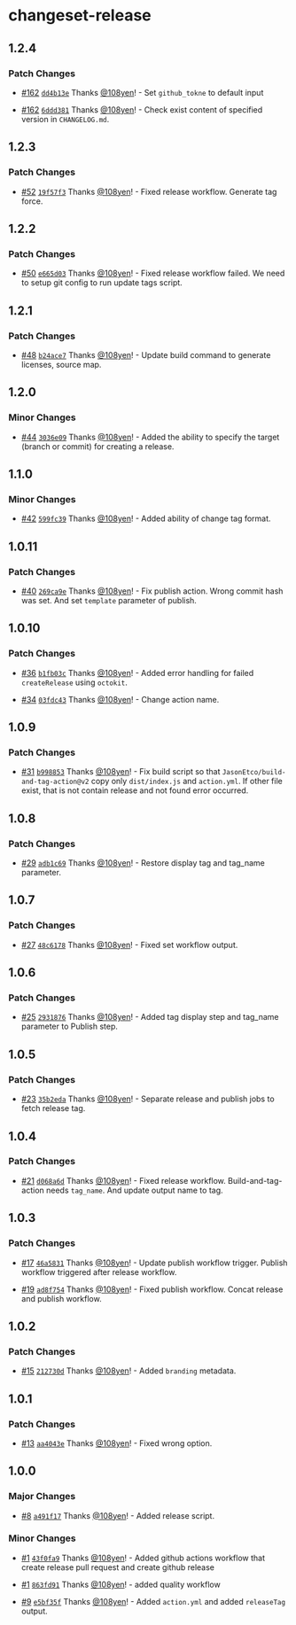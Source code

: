# changeset-release

## 1.2.4

### Patch Changes

- [#162](https://github.com/108yen/changeset-release/pull/162) [`dd4b13e`](https://github.com/108yen/changeset-release/commit/dd4b13ebd45564624eda6d6e9e25f4302f0ccaf7) Thanks [@108yen](https://github.com/108yen)! - Set `github_tokne` to default input

- [#162](https://github.com/108yen/changeset-release/pull/162) [`6ddd381`](https://github.com/108yen/changeset-release/commit/6ddd3814a501e07920e9413c656943d8fbac5124) Thanks [@108yen](https://github.com/108yen)! - Check exist content of specified version in `CHANGELOG.md`.

## 1.2.3

### Patch Changes

- [#52](https://github.com/108yen/changeset-release/pull/52) [`19f57f3`](https://github.com/108yen/changeset-release/commit/19f57f3c95c19248693a946dfa20f898762d950f) Thanks [@108yen](https://github.com/108yen)! - Fixed release workflow. Generate tag force.

## 1.2.2

### Patch Changes

- [#50](https://github.com/108yen/changeset-release/pull/50) [`e665d03`](https://github.com/108yen/changeset-release/commit/e665d03f6fd7b2f13338e94573a69308dd10352c) Thanks [@108yen](https://github.com/108yen)! - Fixed release workflow failed. We need to setup git config to run update tags script.

## 1.2.1

### Patch Changes

- [#48](https://github.com/108yen/changeset-release/pull/48) [`b24ace7`](https://github.com/108yen/changeset-release/commit/b24ace7c080f17f3e3b677121ba5e3d73f710f33) Thanks [@108yen](https://github.com/108yen)! - Update build command to generate licenses, source map.

## 1.2.0

### Minor Changes

- [#44](https://github.com/108yen/changeset-release/pull/44) [`3036e09`](https://github.com/108yen/changeset-release/commit/3036e0963002944aa088ae17e58e941901f52ac1) Thanks [@108yen](https://github.com/108yen)! - Added the ability to specify the target (branch or commit) for creating a release.

## 1.1.0

### Minor Changes

- [#42](https://github.com/108yen/changeset-release/pull/42) [`599fc39`](https://github.com/108yen/changeset-release/commit/599fc39583a687ea8865be4da2e2f4866f8c7236) Thanks [@108yen](https://github.com/108yen)! - Added ability of change tag format.

## 1.0.11

### Patch Changes

- [#40](https://github.com/108yen/changeset-release/pull/40) [`269ca9e`](https://github.com/108yen/changeset-release/commit/269ca9e87f24cb4e91ae73d31e19022420415079) Thanks [@108yen](https://github.com/108yen)! - Fix publish action. Wrong commit hash was set. And set `template` parameter of publish.

## 1.0.10

### Patch Changes

- [#36](https://github.com/108yen/changeset-release/pull/36) [`b1fb03c`](https://github.com/108yen/changeset-release/commit/b1fb03c196ad776ba5f578b4bff5e343dc17d424) Thanks [@108yen](https://github.com/108yen)! - Added error handling for failed `createRelease` using `octokit`.

- [#34](https://github.com/108yen/changeset-release/pull/34) [`03fdc43`](https://github.com/108yen/changeset-release/commit/03fdc438d3ffcca399333adf3d8071e0cb9a7ecf) Thanks [@108yen](https://github.com/108yen)! - Change action name.

## 1.0.9

### Patch Changes

- [#31](https://github.com/108yen/changeset-release/pull/31) [`b998853`](https://github.com/108yen/changeset-release/commit/b9988532d6317086a8c352560b1ad902b41f957d) Thanks [@108yen](https://github.com/108yen)! - Fix build script so that `JasonEtco/build-and-tag-action@v2` copy only `dist/index.js` and `action.yml`. If other file exist, that is not contain release and not found error occurred.

## 1.0.8

### Patch Changes

- [#29](https://github.com/108yen/changeset-release/pull/29) [`adb1c69`](https://github.com/108yen/changeset-release/commit/adb1c69e6cf9b1b0e59d5b41d3af882ab343032b) Thanks [@108yen](https://github.com/108yen)! - Restore display tag and tag_name parameter.

## 1.0.7

### Patch Changes

- [#27](https://github.com/108yen/changeset-release/pull/27) [`48c6178`](https://github.com/108yen/changeset-release/commit/48c617831645c234b4e205896877b23f0defbd92) Thanks [@108yen](https://github.com/108yen)! - Fixed set workflow output.

## 1.0.6

### Patch Changes

- [#25](https://github.com/108yen/changeset-release/pull/25) [`2931876`](https://github.com/108yen/changeset-release/commit/293187685a9b133383e85f69574bbc326bb6b19b) Thanks [@108yen](https://github.com/108yen)! - Added tag display step and tag_name parameter to Publish step.

## 1.0.5

### Patch Changes

- [#23](https://github.com/108yen/changeset-release/pull/23) [`35b2eda`](https://github.com/108yen/changeset-release/commit/35b2edafd7d384518afb2ce80faaa7b7f8ac4d51) Thanks [@108yen](https://github.com/108yen)! - Separate release and publish jobs to fetch release tag.

## 1.0.4

### Patch Changes

- [#21](https://github.com/108yen/changeset-release/pull/21) [`d068a6d`](https://github.com/108yen/changeset-release/commit/d068a6df3137f753d4f9454a5f891cea16008664) Thanks [@108yen](https://github.com/108yen)! - Fixed release workflow. Build-and-tag-action needs `tag_name`. And update output name to tag.

## 1.0.3

### Patch Changes

- [#17](https://github.com/108yen/changeset-release/pull/17) [`46a5831`](https://github.com/108yen/changeset-release/commit/46a58318baf4a2e870be038e9c70c33ee79eaae2) Thanks [@108yen](https://github.com/108yen)! - Update publish workflow trigger. Publish workflow triggered after release workflow.

- [#19](https://github.com/108yen/changeset-release/pull/19) [`ad8f754`](https://github.com/108yen/changeset-release/commit/ad8f7549ffd87e23fdbbbbf1dd6b971648d19f28) Thanks [@108yen](https://github.com/108yen)! - Fixed publish workflow. Concat release and publish workflow.

## 1.0.2

### Patch Changes

- [#15](https://github.com/108yen/changeset-release/pull/15) [`212730d`](https://github.com/108yen/changeset-release/commit/212730d11f1f91969c7343e20f9c79bdb8dc303b) Thanks [@108yen](https://github.com/108yen)! - Added `branding` metadata.

## 1.0.1

### Patch Changes

- [#13](https://github.com/108yen/changeset-release/pull/13) [`aa4043e`](https://github.com/108yen/changeset-release/commit/aa4043e8d1e01905746508c2a760036367543161) Thanks [@108yen](https://github.com/108yen)! - Fixed wrong option.

## 1.0.0

### Major Changes

- [#8](https://github.com/108yen/changeset-release/pull/8) [`a491f17`](https://github.com/108yen/changeset-release/commit/a491f17d82d425b39a960292728e1a5d949f9e6e) Thanks [@108yen](https://github.com/108yen)! - Added release script.

### Minor Changes

- [#1](https://github.com/108yen/changeset-release/pull/1) [`43f0fa9`](https://github.com/108yen/changeset-release/commit/43f0fa9759860921c4ccc993a98f3ba47d0f1419) Thanks [@108yen](https://github.com/108yen)! - Added github actions workflow that create release pull request and create github release

- [#1](https://github.com/108yen/changeset-release/pull/1) [`863fd91`](https://github.com/108yen/changeset-release/commit/863fd9120fb17fdb65cd126010ca2a40bd7ea73e) Thanks [@108yen](https://github.com/108yen)! - added quality workflow

- [#9](https://github.com/108yen/changeset-release/pull/9) [`e5bf35f`](https://github.com/108yen/changeset-release/commit/e5bf35f3b4fa8772456ffd59bfa4271d77ff9454) Thanks [@108yen](https://github.com/108yen)! - Added `action.yml` and added `releaseTag` output.
